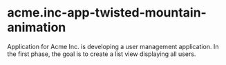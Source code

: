 # acme.inc-app-twisted-mountain-animation
Application for Acme Inc. is developing a user management application. In the first phase, the goal is to create a list view displaying all users.
